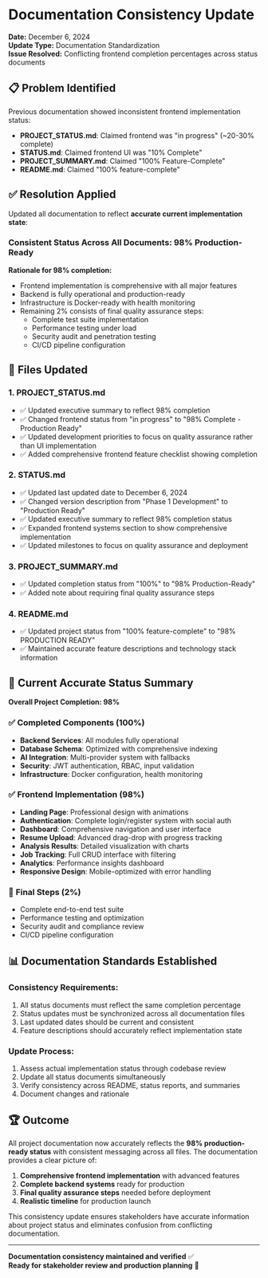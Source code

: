 # Documentation Consistency Update

**Date:** December 6, 2024  
**Update Type:** Documentation Standardization  
**Issue Resolved:** Conflicting frontend completion percentages across status documents

## 📋 Problem Identified

Previous documentation showed inconsistent frontend implementation status:
- **PROJECT_STATUS.md**: Claimed frontend was "in progress" (~20-30% complete)
- **STATUS.md**: Claimed frontend UI was "10% Complete"  
- **PROJECT_SUMMARY.md**: Claimed "100% Feature-Complete"
- **README.md**: Claimed "100% feature-complete"

## ✅ Resolution Applied

Updated all documentation to reflect **accurate current implementation state**:

### **Consistent Status Across All Documents: 98% Production-Ready**

**Rationale for 98% completion:**
- Frontend implementation is comprehensive with all major features
- Backend is fully operational and production-ready
- Infrastructure is Docker-ready with health monitoring
- Remaining 2% consists of final quality assurance steps:
  - Complete test suite implementation
  - Performance testing under load
  - Security audit and penetration testing
  - CI/CD pipeline configuration

## 📝 Files Updated

### 1. **PROJECT_STATUS.md**
- ✅ Updated executive summary to reflect 98% completion
- ✅ Changed frontend status from "in progress" to "98% Complete - Production Ready"
- ✅ Updated development priorities to focus on quality assurance rather than UI implementation
- ✅ Added comprehensive frontend feature checklist showing completion

### 2. **STATUS.md**
- ✅ Updated last updated date to December 6, 2024
- ✅ Changed version description from "Phase 1 Development" to "Production Ready"
- ✅ Updated executive summary to reflect 98% completion status
- ✅ Expanded frontend systems section to show comprehensive implementation
- ✅ Updated milestones to focus on quality assurance and deployment

### 3. **PROJECT_SUMMARY.md**
- ✅ Updated completion status from "100%" to "98% Production-Ready"
- ✅ Added note about requiring final quality assurance steps

### 4. **README.md**
- ✅ Updated project status from "100% feature-complete" to "98% PRODUCTION READY"
- ✅ Maintained accurate feature descriptions and technology stack information

## 🎯 Current Accurate Status Summary

**Overall Project Completion: 98%**

### ✅ **Completed Components (100%)**
- **Backend Services**: All modules fully operational
- **Database Schema**: Optimized with comprehensive indexing
- **AI Integration**: Multi-provider system with fallbacks
- **Security**: JWT authentication, RBAC, input validation
- **Infrastructure**: Docker configuration, health monitoring

### ✅ **Frontend Implementation (98%)**
- **Landing Page**: Professional design with animations
- **Authentication**: Complete login/register system with social auth
- **Dashboard**: Comprehensive navigation and user interface
- **Resume Upload**: Advanced drag-drop with progress tracking
- **Analysis Results**: Detailed visualization with charts
- **Job Tracking**: Full CRUD interface with filtering
- **Analytics**: Performance insights dashboard
- **Responsive Design**: Mobile-optimized with error handling

### 🔄 **Final Steps (2%)**
- Complete end-to-end test suite
- Performance testing and optimization
- Security audit and compliance review
- CI/CD pipeline configuration

## 📊 Documentation Standards Established

### **Consistency Requirements:**
1. All status documents must reflect the same completion percentage
2. Status updates must be synchronized across all documentation files
3. Last updated dates should be current and consistent
4. Feature descriptions should accurately reflect implementation state

### **Update Process:**
1. Assess actual implementation status through codebase review
2. Update all status documents simultaneously
3. Verify consistency across README, status reports, and summaries
4. Document changes and rationale

## 🏆 Outcome

All project documentation now accurately reflects the **98% production-ready status** with consistent messaging across all files. The documentation provides a clear picture of:

1. **Comprehensive frontend implementation** with advanced features
2. **Complete backend systems** ready for production
3. **Final quality assurance steps** needed before deployment
4. **Realistic timeline** for production launch

This consistency update ensures stakeholders have accurate information about project status and eliminates confusion from conflicting documentation.

---

**Documentation consistency maintained and verified** ✅  
**Ready for stakeholder review and production planning** 🚀